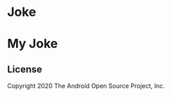 # Joke
My Joke
===============

License
-------

Copyright 2020 The Android Open Source Project, Inc.
